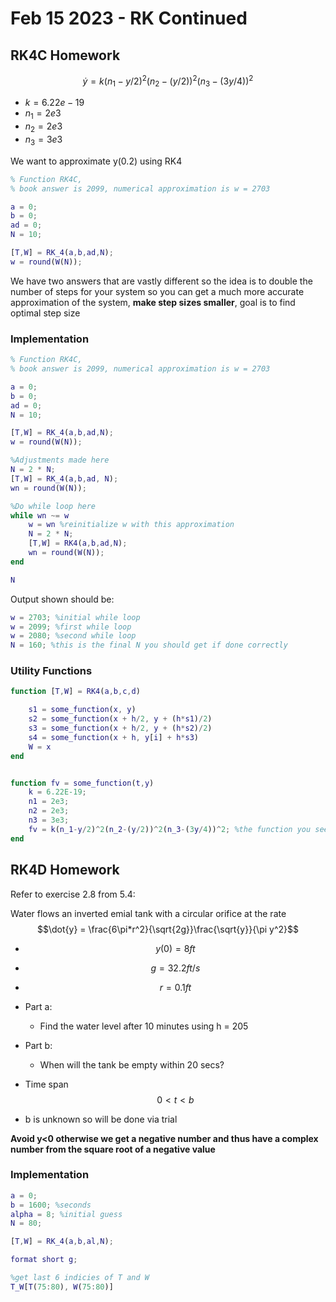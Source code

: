 # Feb 15 2023 - RK Continued 
<!-- 
This is an inline equation: $$V_{sphere} = \frac{4}{3}\pi r^3$$,<br> followed by a display style equation:

$$V_{sphere} = \frac{4}{3}\pi r^3$$ -->

## RK4C Homework

$$\dot{y}=k(n_1-y/2)^2(n_2-(y/2))^2(n_3-(3y/4))^2$$
- $k=6.22e-19$
- $n_1=2e3$
- $n_2=2e3$
- $n_3=3e3$

We want to approximate y(0.2) using RK4 

```matlab
% Function RK4C, 
% book answer is 2099, numerical approximation is w = 2703

a = 0;
b = 0;
ad = 0;
N = 10;

[T,W] = RK_4(a,b,ad,N);
w = round(W(N));
```

We have two answers that are vastly different so the idea is to double the number of steps for your system so you can get a much more accurate approximation of the system, **make step sizes smaller**, goal is to find optimal step size

### Implementation 
```matlab
% Function RK4C, 
% book answer is 2099, numerical approximation is w = 2703

a = 0;
b = 0;
ad = 0;
N = 10;

[T,W] = RK_4(a,b,ad,N);
w = round(W(N));

%Adjustments made here 
N = 2 * N;
[T,W] = RK_4(a,b,ad, N);
wn = round(W(N));

%Do while loop here 
while wn ~= w
    w = wn %reinitialize w with this approximation 
    N = 2 * N;
    [T,W] = RK4(a,b,ad,N);
    wn = round(W(N));
end

N
```

Output shown should be:
```matlab 
w = 2703; %initial while loop
w = 2099; %first while loop
w = 2080; %second while loop
N = 160; %this is the final N you should get if done correctly
```

### Utility Functions 
```matlab
function [T,W] = RK4(a,b,c,d)

    s1 = some_function(x, y)
    s2 = some_function(x + h/2, y + (h*s1)/2)
    s3 = some_function(x + h/2, y + (h*s2)/2)
    s4 = some_function(x + h, y[i] + h*s3)
    W = x
end 


function fv = some_function(t,y)
    k = 6.22E-19;
    n1 = 2e3;
    n2 = 2e3;
    n3 = 3e3;
    fv = k(n_1-y/2)^2(n_2-(y/2))^2(n_3-(3y/4))^2; %the function you see at the top page 
end

```

## RK4D Homework 
Refer to exercise 2.8 from 5.4:

Water flows an inverted emial tank with a circular orifice at the rate 
$$\dot{y} = \frac{6\pi*r^2}{\sqrt{2g}}\frac{\sqrt{y}}{\pi y^2}$$ 

- $$y(0) = 8ft$$
- $$g = 32.2 ft/s$$
- $$r=0.1ft$$
 
- Part a:
  - Find the water level after 10 minutes using h = 205
- Part b:
  - When will the tank be empty within 20 secs?
- Time span $$0<t<b$$
- b is unknown so will be done via trial 

**Avoid y<0 otherwise we get a negative number and thus have a complex number from the square root of a negative value**
### Implementation 
```matlab
a = 0;
b = 1600; %seconds
alpha = 8; %initial guess 
N = 80; 

[T,W] = RK_4(a,b,al,N);

format short g;

%get last 6 indicies of T and W 
T_W[T(75:80), W(75:80)]
```

